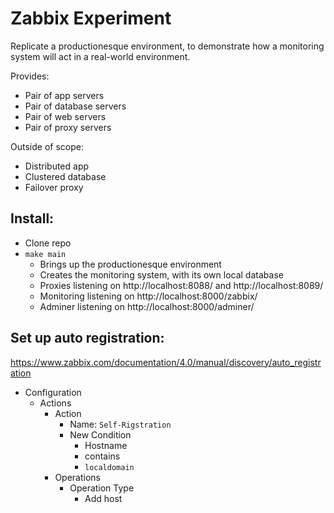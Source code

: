 Zabbix Experiment
===

Replicate a productionesque environment, to demonstrate how a monitoring system will act in a real-world environment.

Provides:
* Pair of app servers
* Pair of database servers
* Pair of web servers
* Pair of proxy servers

Outside of scope:
* Distributed app
* Clustered database
* Failover proxy


Install:
---

* Clone repo
* `make main`
  - Brings up the productionesque environment
  - Creates the monitoring system, with its own local database
  - Proxies listening on http://localhost:8088/ and http://localhost:8089/
  - Monitoring listening on http://localhost:8000/zabbix/
  - Adminer listening on http://localhost:8000/adminer/

Set up auto registration:
---

https://www.zabbix.com/documentation/4.0/manual/discovery/auto_registration

* Configuration
  * Actions
    * Action
      * Name: `Self-Rigstration`
      * New Condition
        * Hostname
        * contains
        * `localdomain`
    * Operations
      * Operation Type
        * Add host
